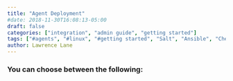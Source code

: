 ```yaml
---
title: "Agent Deployment"
#date: 2018-11-30T16:08:13-05:00
draft: false
categories: ["integration", "admin guide", "getting started"]
tags: ["#agents", "#linux", "#getting started", "Salt", "Ansible", "Chef"]
author: Lawrence Lane
---
```


### You can choose between the following:



